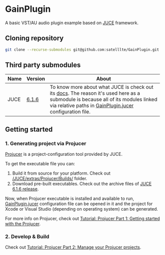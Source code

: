 # GainPlugin

A basic VST/AU audio plugin example based on [JUCE](https://github.com/juce-framework/JUCE) framework.

## Cloning repository

```bash
git clone --recurse-submodules git@github.com:satelllte/GainPlugin.git
```

## Third party submodules

| Name | Version | About |
|---|---|---|
| JUCE | [6.1.6](https://github.com/juce-framework/JUCE/releases/tag/6.1.6) | To know more about what JUCE is check out its [docs](https://github.com/juce-framework/JUCE#readme). The reason it's used here as a submodule is because all of its modules linked via relative paths in [GainPlugin.jucer](GainPlugin.jucer) configuration file. |

## Getting started

### 1. Generating project via Projucer

[Projucer](https://github.com/juce-framework/JUCE/tree/6.1.6#the-projucer) is a project-configuration tool provided by JUCE. 

To get the executable file you can:

1. Build it from source for your platform. Check out [/JUCE/extras/Projucer/Builds/](/JUCE/extras/Projucer/Builds/) folder.
2. Download pre-built executables. Check out the archive files of [JUCE 6.1.6 release](https://github.com/juce-framework/JUCE/releases/tag/6.1.6).

Now, when Projucer executable is installed and available to run, [GainPlugin.jucer](GainPlugin.jucer) configuration file can be opened in it and the project for Xcode or Visual Studio (depending on operating system) can be generated. 

For more info on Projucer, check out [Tutorial: Projucer Part 1: Getting started with the Projucer](https://docs.juce.com/master/tutorial_new_projucer_project.html).

### 2. Develop & Build

Check out [Tutorial: Projucer Part 2: Manage your Projucer projects](https://docs.juce.com/master/tutorial_manage_projucer_project.html).